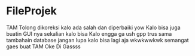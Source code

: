 # FileProjek
TAM
Tolong dikoreksi kalo ada salah dan diperbaiki yow
Kalo bisa juga buatin GUI nya sekalian kalo bisa
Kalo engga ga ush gpp trus sama tambahain database jangan lupa
kalo bisa lagi aja wkwkwwkwk
semangat gaes buat TAM
Oke Di Gassss
